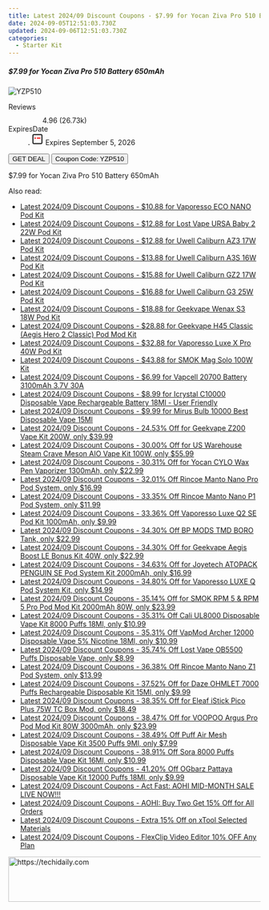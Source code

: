 ```yaml
---
title: Latest 2024/09 Discount Coupons - $7.99 for Yocan Ziva Pro 510 Battery 650mAh
date: 2024-09-05T12:51:03.730Z
updated: 2024-09-06T12:51:03.730Z
categories:
  - Starter Kit
---
```



<div class="max-w-4xl mx-auto grid grid-cols-1 lg:max-w-5xl lg:gap-x-20 lg:grid-cols-2">
  <div class="relative p-3 col-start-1 row-start-1 flex flex-col-reverse rounded-lg bg-gradient-to-t from-black/75 via-black/0 sm:bg-none sm:row-start-2 sm:p-0 lg:row-start-1">
    <h5 class="mt-1 text-lg font-semibold text-white sm:text-slate-900 md:text-2xl dark:sm:text-white">$7.99 for Yocan Ziva Pro 510 Battery 650mAh</h5>
  </div>
  
  <div class="col-start-1 col-end-3 row-start-1 grid gap-4 sm:mb-6 sm:grid-cols-4 lg:col-start-2 lg:row-span-6 lg:row-end-6 lg:mb-0 lg:gap-6">
      <img src="https://static.shareasale.com/image/90958/deal/000000_17132589612411.png" onClick="javascript:window.open(decodeURIComponent('https%3A%2F%2Fwww.shareasale.com%2Fu.cfm%3Fd%3D1106106%26m%3D90958%26u%3D4338022'), '_blank');void(0);" alt="YZP510" class="h-60 w-full rounded-lg object-cover sm:col-span-2 sm:h-52 lg:col-span-full" loading="lazy" />
    
  </div>
  <dl class="row-start-2 mt-4 flex items-center text-xs font-medium sm:row-start-3 sm:mt-1 md:mt-2.5 lg:row-start-2">
    <dt class="sr-only">Reviews</dt>
    <dd class="flex items-center text-indigo-600 dark:text-indigo-400">
      <svg width="24" height="24" fill="none" aria-hidden="true" class="mr-1 stroke-current dark:stroke-indigo-500">
        <path d="m12 5 2 5h5l-4 4 2.103 5L12 16l-5.103 3L9 14l-4-4h5l2-5Z" stroke-width="2" stroke-linecap="round" stroke-linejoin="round" />
      </svg>
      <span>4.96 <span class="font-normal text-slate-400">(26.73k)</span></span>
    </dd>
    <dt class="sr-only">ExpiresDate</dt>
    <dd class="flex items-center">
      <svg width="2" height="2" aria-hidden="true" fill="currentColor" class="mx-3 text-slate-300">
        <circle cx="1" cy="1" r="1" />
      </svg>
      <svg width="24" height="24" viewBox="0 0 24 24" fill="none" stroke="currentColor" stroke-width="2">
        <rect x="3" y="3" width="18" height="18" rx="2" fill="#fff" />
        <path d="M6 10L18 10" stroke="red" stroke-width="2" fill="none" />
        <path d="M10 6L10 18" stroke="#fff" stroke-width="2" fill="none" />
      </svg>
      Expires September 5, 2026    </dd>
  </dl>
  <div class="col-start-1 row-start-3 mt-4 self-center sm:col-start-2 sm:row-span-2 sm:row-start-2 sm:mt-0 lg:col-start-1 lg:row-start-3 lg:row-end-4 lg:mt-6">
    <button type="button" onClick="javascript:window.open(decodeURIComponent('https%3A%2F%2Fwww.shareasale.com%2Fu.cfm%3Fd%3D1106106%26m%3D90958%26u%3D4338022'), '_blank');void(0);" class="rounded-lg bg-red-600 px-3 py-2 text-sm font-medium leading-6 text-white">GET DEAL</button>
    <button type="button" onClick="javascript:window.open(decodeURIComponent('https%3A%2F%2Fwww.shareasale.com%2Fu.cfm%3Fd%3D1106106%26m%3D90958%26u%3D4338022'), '_blank');void(0);" class="border-dashed border-2 border-indigo-600 bg-green-100 text-sm leading-6 font-medium py-2 px-3 rounded-lg">Coupon Code: YZP510</button>
  </div>
  <p class="col-start-1 mt-4 text-sm leading-6 sm:col-span-2 lg:col-span-1 lg:row-start-4 lg:mt-6 dark:text-slate-400">
    $7.99 for Yocan Ziva Pro 510 Battery 650mAh 
  </p>
</div>
<span class="atpl-alsoreadstyle">Also read:</span>
<div><ul>
<li><a href="https://coupons.techidaily.com/coupon-1088926-share-59344-sale/"><u>Latest 2024/09 Discount Coupons - $10.88 for Vaporesso ECO NANO Pod Kit</u></a></li>
<li><a href="https://coupons.techidaily.com/coupon-1088925-share-59344-sale/"><u>Latest 2024/09 Discount Coupons - $12.88 for Lost Vape URSA Baby 2 22W Pod Kit</u></a></li>
<li><a href="https://coupons.techidaily.com/coupon-1088927-share-59344-sale/"><u>Latest 2024/09 Discount Coupons - $12.88 for Uwell Caliburn AZ3 17W Pod Kit</u></a></li>
<li><a href="https://coupons.techidaily.com/coupon-1088931-share-59344-sale/"><u>Latest 2024/09 Discount Coupons - $13.88 for Uwell Caliburn A3S 16W Pod Kit</u></a></li>
<li><a href="https://coupons.techidaily.com/coupon-1088928-share-59344-sale/"><u>Latest 2024/09 Discount Coupons - $15.88 for Uwell Caliburn GZ2 17W Pod Kit</u></a></li>
<li><a href="https://coupons.techidaily.com/coupon-1088923-share-59344-sale/"><u>Latest 2024/09 Discount Coupons - $16.88 for Uwell Caliburn G3 25W Pod Kit</u></a></li>
<li><a href="https://coupons.techidaily.com/coupon-1086548-share-59344-sale/"><u>Latest 2024/09 Discount Coupons - $18.88 for Geekvape Wenax S3 18W Pod Kit</u></a></li>
<li><a href="https://coupons.techidaily.com/coupon-1088930-share-59344-sale/"><u>Latest 2024/09 Discount Coupons - $28.88 for Geekvape H45 Classic (Aegis Hero 2 Classic) Pod Mod Kit</u></a></li>
<li><a href="https://coupons.techidaily.com/coupon-1088922-share-59344-sale/"><u>Latest 2024/09 Discount Coupons - $32.88 for Vaporesso Luxe X Pro 40W Pod Kit</u></a></li>
<li><a href="https://coupons.techidaily.com/coupon-1088932-share-59344-sale/"><u>Latest 2024/09 Discount Coupons - $43.88 for SMOK Mag Solo 100W Kit</u></a></li>
<li><a href="https://coupons.techidaily.com/coupon-1090557-share-90958-sale/"><u>Latest 2024/09 Discount Coupons - $6.99 for Vapcell 20700 Battery 3100mAh 3.7V 30A</u></a></li>
<li><a href="https://coupons.techidaily.com/coupon-1089895-share-90958-sale/"><u>Latest 2024/09 Discount Coupons - $8.99 for Icrystal C10000 Disposable Vape Rechargeable Battery 18Ml - User Friendly</u></a></li>
<li><a href="https://coupons.techidaily.com/coupon-1086978-share-90958-sale/"><u>Latest 2024/09 Discount Coupons - $9.99 for Mirus Bulb 10000 Best Disposable Vape 15Ml</u></a></li>
<li><a href="https://coupons.techidaily.com/coupon-1001005-share-90958-sale/"><u>Latest 2024/09 Discount Coupons - 24.53% Off for Geekvape Z200 Vape Kit 200W, only $39.99</u></a></li>
<li><a href="https://coupons.techidaily.com/coupon-988534-share-90958-sale/"><u>Latest 2024/09 Discount Coupons - 30.00% Off for US Warehouse Steam Crave Meson AIO Vape Kit 100W, only $55.99</u></a></li>
<li><a href="https://coupons.techidaily.com/coupon-1089817-share-90958-sale/"><u>Latest 2024/09 Discount Coupons - 30.31% Off for Yocan CYLO Wax Pen Vaporizer 1300mAh, only $22.99</u></a></li>
<li><a href="https://coupons.techidaily.com/coupon-1087247-share-90958-sale/"><u>Latest 2024/09 Discount Coupons - 32.01%  Off Rincoe Manto Nano Pro Pod System, only $16.99</u></a></li>
<li><a href="https://coupons.techidaily.com/coupon-1087245-share-90958-sale/"><u>Latest 2024/09 Discount Coupons - 33.35% Off Rincoe Manto Nano P1 Pod System, only $11.99</u></a></li>
<li><a href="https://coupons.techidaily.com/coupon-1054855-share-90958-sale/"><u>Latest 2024/09 Discount Coupons - 33.36% Off Vaporesso Luxe Q2 SE Pod Kit 1000mAh, only $9.99</u></a></li>
<li><a href="https://coupons.techidaily.com/coupon-1060430-share-90958-sale/"><u>Latest 2024/09 Discount Coupons - 34.30% Off BP MODS TMD BORO Tank, only $22.99</u></a></li>
<li><a href="https://coupons.techidaily.com/coupon-750895-share-90958-sale/"><u>Latest 2024/09 Discount Coupons - 34.30% Off for Geekvape Aegis Boost LE Bonus Kit 40W, only $22.99</u></a></li>
<li><a href="https://coupons.techidaily.com/coupon-672351-share-90958-sale/"><u>Latest 2024/09 Discount Coupons - 34.63% Off for Joyetech ATOPACK PENGUIN SE Pod System Kit 2000mAh, only $16.99</u></a></li>
<li><a href="https://coupons.techidaily.com/coupon-776002-share-90958-sale/"><u>Latest 2024/09 Discount Coupons - 34.80% Off for Vaporesso LUXE Q Pod System Kit, only $14.99</u></a></li>
<li><a href="https://coupons.techidaily.com/coupon-888883-share-90958-sale/"><u>Latest 2024/09 Discount Coupons - 35.14% Off for SMOK RPM 5 & RPM 5 Pro Pod Mod Kit 2000mAh 80W, only $23.99</u></a></li>
<li><a href="https://coupons.techidaily.com/coupon-1058462-share-90958-sale/"><u>Latest 2024/09 Discount Coupons - 35.31% Off Cali UL8000 Disposable Vape Kit 8000 Puffs 18Ml, only $10.99</u></a></li>
<li><a href="https://coupons.techidaily.com/coupon-1090525-share-90958-sale/"><u>Latest 2024/09 Discount Coupons - 35.31% Off VapMod Archer 12000 Disposable Vape 5% Nicotine 18Ml, only $10.99</u></a></li>
<li><a href="https://coupons.techidaily.com/coupon-1086922-share-90958-sale/"><u>Latest 2024/09 Discount Coupons - 35.74% Off Lost Vape OB5500 Puffs Disposable Vape, only $8.99</u></a></li>
<li><a href="https://coupons.techidaily.com/coupon-1087246-share-90958-sale/"><u>Latest 2024/09 Discount Coupons - 36.38% Off Rincoe Manto Nano Z1 Pod System, only $13.99</u></a></li>
<li><a href="https://coupons.techidaily.com/coupon-949660-share-90958-sale/"><u>Latest 2024/09 Discount Coupons - 37.52% Off for Daze OHMLET 7000 Puffs Rechargeable Disposable Kit 15Ml, only $9.99</u></a></li>
<li><a href="https://coupons.techidaily.com/coupon-797832-share-90958-sale/"><u>Latest 2024/09 Discount Coupons - 38.35% Off for Eleaf iStick Pico Plus 75W TC Box Mod, only $18.49</u></a></li>
<li><a href="https://coupons.techidaily.com/coupon-724789-share-90958-sale/"><u>Latest 2024/09 Discount Coupons - 38.47% Off for VOOPOO Argus Pro Pod Mod Kit 80W 3000mAh, only $23.99</u></a></li>
<li><a href="https://coupons.techidaily.com/coupon-1087128-share-90958-sale/"><u>Latest 2024/09 Discount Coupons - 38.49% Off Puff Air Mesh Disposable Vape Kit 3500 Puffs 9Ml, only $7.99</u></a></li>
<li><a href="https://coupons.techidaily.com/coupon-1030551-share-90958-sale/"><u>Latest 2024/09 Discount Coupons - 38.91% Off Sora 8000 Puffs Disposable Vape Kit 16Ml, only $10.99</u></a></li>
<li><a href="https://coupons.techidaily.com/coupon-1049652-share-90958-sale/"><u>Latest 2024/09 Discount Coupons - 41.20% Off OGbarz Pattaya Disposable Vape Kit 12000 Puffs 18Ml, only $9.99</u></a></li>
<li><a href="https://coupons.techidaily.com/coupon-1089764-share-127380-sale/"><u>Latest 2024/09 Discount Coupons - Act Fast: AOHI MID-MONTH SALE LIVE NOW!!!</u></a></li>
<li><a href="https://coupons.techidaily.com/coupon-1089766-share-127380-sale/"><u>Latest 2024/09 Discount Coupons - AOHI: Buy Two Get 15% Off for All Orders</u></a></li>
<li><a href="https://coupons.techidaily.com/coupon-1089468-share-106131-sale/"><u>Latest 2024/09 Discount Coupons - Extra 15% Off on xTool Selected Materials</u></a></li>
<li><a href="https://coupons.techidaily.com/coupon-874882-share-79751-sale/"><u>Latest 2024/09 Discount Coupons - FlexClip Video Editor 10% OFF Any Plan</u></a></li>
</ul></div>

<ins class="adsbygoogle"
      style="display:block"
      data-ad-client="ca-pub-7571918770474297"
      data-ad-slot="8358498916"
      data-ad-format="auto"
      data-full-width-responsive="true"></ins>
<!-- affiliate ads begin -->
<a href="https://unicoeye.pxf.io/c/5597632/2134236/18498" target="_top" id="2134236">
  <img src="//a.impactradius-go.com/display-ad/18498-2134236" border="0" alt="https://techidaily.com" width="728" height="90"/>
</a>
<img height="0" width="0" src="https://unicoeye.pxf.io/i/5597632/2134236/18498" style="position:absolute;visibility:hidden;" border="0" />
<!-- affiliate ads end -->